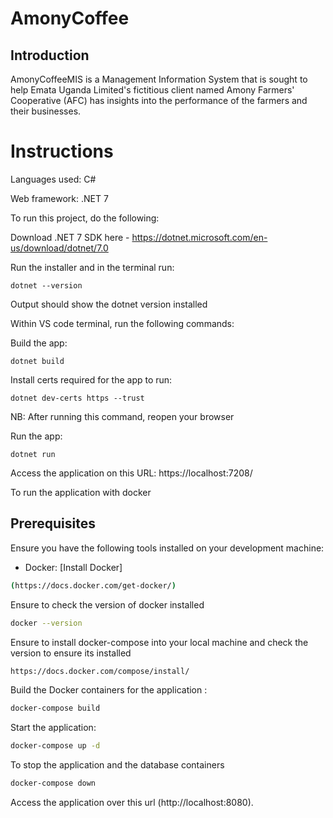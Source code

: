 # AmonyCoffee

## Introduction
AmonyCoffeeMIS is  a Management Information System that is sought to help Emata Uganda Limited's  fictitious client named Amony
Farmers' Cooperative (AFC) has insights into the performance of the farmers and their businesses.



# Instructions

Languages used: C#

Web framework: .NET 7

To run this project, do the following:

Download .NET 7 SDK here - https://dotnet.microsoft.com/en-us/download/dotnet/7.0

Run the installer and in the terminal run: 

```dotnet --version```

Output should show the dotnet version installed



Within VS code terminal, run the following commands:

Build the app:

```dotnet build```

Install certs required for the app to run:

```dotnet dev-certs https --trust```

NB: After running this command, reopen your browser


Run the app: 

```dotnet run```

Access the application on this URL: https://localhost:7208/

To run the application with  docker 
## Prerequisites
Ensure you have the following tools installed on your development machine:
- Docker: [Install Docker]
```sh
(https://docs.docker.com/get-docker/)
```
Ensure to check the version of docker installed 
``` sh
docker --version
```
Ensure to install docker-compose into your local machine and check the version to ensure its installed 
``` sh
https://docs.docker.com/compose/install/
```
Build the Docker containers for the application :
``` sh
docker-compose build
```
Start the application:

``` sh
docker-compose up -d
```
To stop the application and the database containers
```sh
docker-compose down
```
Access the application over this url (http://localhost:8080).




